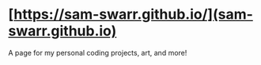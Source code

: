 # [https://sam-swarr.github.io/](sam-swarr.github.io)

A page for my personal coding projects, art, and more!
